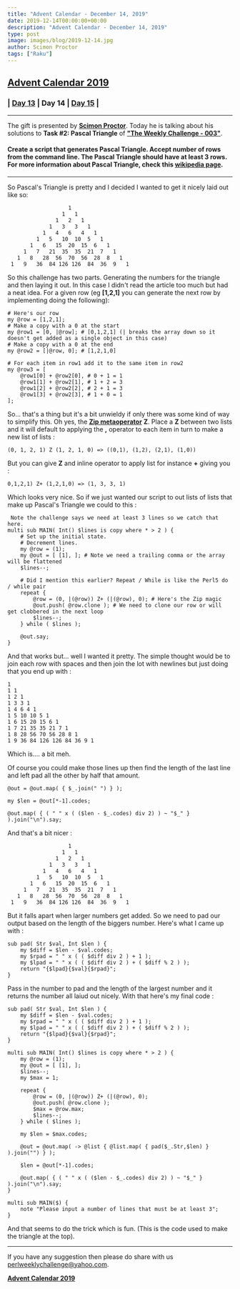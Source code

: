 ```yaml
---
title: "Advent Calendar - December 14, 2019"
date: 2019-12-14T00:00:00+00:00
description: "Advent Calendar - December 14, 2019"
type: post
image: images/blog/2019-12-14.jpg
author: Scimon Proctor
tags: ["Raku"]
---
```


## [**Advent Calendar 2019**](/blog/advent-calendar-2019)
### | [**Day 13**](/blog/advent-calendar-2019-12-13) | **Day 14** | [**Day 15**](/blog/advent-calendar-2019-12-15) |
***

The gift is presented by [**Scimon Proctor**](/blog/meet-the-champion-027). Today he is talking about his solutions to **Task #2: Pascal Triangle** of **["The Weekly Challenge - 003"](/blog/perl-weekly-challenge-003)**.

#### Create a script that generates Pascal Triangle. Accept number of rows from the command line. The Pascal Triangle should have at least 3 rows. For more information about Pascal Triangle, check this [**wikipedia page**](https://en.wikipedia.org/wiki/Pascal%27s_triangle).

***

So Pascal's Triangle is pretty and I decided I wanted to get it nicely laid out like so:

                       1
                     1   1
                   1   2   1
                 1   3   3   1
               1   4   6   4   1
             1   5   10  10  5   1
           1   6   15  20  15  6   1
         1   7   21  35  35  21  7   1
       1   8   28  56  70  56  28  8   1
     1   9   36  84 126 126  84  36  9   1

So this challenge has two parts. Generating the numbers for the triangle and then laying it out. In this case I didn't read the article too much but had a neat idea. For a given row (eg **[1,2,1]** you can generate the next row by implementing doing the following):

```perl6
# Here's our row
my @row = [1,2,1];
# Make a copy with a 0 at the start
my @row1 = [0, |@row]; # [0,1,2,1] (| breaks the array down so it doesn't get added as a single object in this case)
# Make a copy with a 0 at the end
my @row2 = [|@row, 0]; # [1,2,1,0]

# For each item in row1 add it to the same item in row2
my @row3 = [
    @row1[0] + @row2[0], # 0 + 1 = 1
    @row1[1] + @row2[1], # 1 + 2 = 3
    @row1[2] + @row2[2], # 2 + 1 = 3
    @row1[3] + @row2[3], # 1 + 0 = 1
];
```

So... that's a thing but it's a bit unwieldy if only there was some kind of way to simplify this. Oh yes, the [**Zip metaoperator**](https://docs.perl6.org/language/operators#index-entry-Z_%28zip_metaoperator%29) **Z**. Place a **Z** between two lists and it will default to applying the **,** operator to each item in turn to make a new list of lists :

    (0, 1, 2, 1) Z (1, 2, 1, 0) => ((0,1), (1,2), (2,1), (1,0))

But you can give **Z** and inline operator to apply list for instance **+** giving you :

    0,1,2,1) Z+ (1,2,1,0) => (1, 3, 3, 1)

Which looks very nice. So if we just wanted our script to out lists of lists that make up Pascal's Triangle we could to this :

```perl6
 Note the challenge says we need at least 3 lines so we catch that here.
multi sub MAIN( Int() $lines is copy where * > 2 ) {
    # Set up the initial state.
    # Decrement lines.
    my @row = (1);
    my @out = [ [1], ]; # Note we need a trailing comma or the array will be flattened
    $lines--;

    # Did I mention this earlier? Repeat / While is like the Perl5 do / while pair
    repeat {
        @row = (0, |(@row)) Z+ (|(@row), 0); # Here's the Zip magic
        @out.push( @row.clone ); # We need to clone our row or will get clobbered in the next loop
        $lines--;
    } while ( $lines );

    @out.say;
}
```

And that works but... well I wanted it pretty. The simple thought would be to join each row with spaces and then join the lot with newlines but just doing that you end up with :

    1
    1 1
    1 2 1
    1 3 3 1
    1 4 6 4 1
    1 5 10 10 5 1
    1 6 15 20 15 6 1
    1 7 21 35 35 21 7 1
    1 8 28 56 70 56 28 8 1
    1 9 36 84 126 126 84 36 9 1


Which is.... a bit meh.

Of course you could make those lines up then find the length of the last line and left pad all the other by half that amount.

```perl6
@out = @out.map( { $_.join(" ") } );

my $len = @out[*-1].codes;

@out.map( { ( " " x ( ($len - $_.codes) div 2) ) ~ "$_" } ).join("\n").say;
```

And that's a bit nicer :

                       1
                     1   1
                   1   2   1
                 1   3   3   1
               1   4   6   4   1
             1   5   10  10  5   1
           1   6   15  20  15  6   1
         1   7   21  35  35  21  7   1
       1   8   28  56  70  56  28  8   1
     1   9   36  84 126 126  84  36  9   1


But it falls apart when larger numbers get added. So we need to pad our output based on the length of the biggers number. Here's what I came up with :

```perl6
sub pad( Str $val, Int $len ) {
    my $diff = $len - $val.codes;
    my $rpad = " " x ( ( $diff div 2 ) + 1 );
    my $lpad = " " x ( ( $diff div 2 ) + ( $diff % 2 ) );
    return "{$lpad}{$val}{$rpad}";
}
```

Pass in the number to pad and the length of the largest number and it returns the number all laiud out nicely. With that here's my final code :

```perl6
sub pad( Str $val, Int $len ) {
    my $diff = $len - $val.codes;
    my $rpad = " " x ( ( $diff div 2 ) + 1 );
    my $lpad = " " x ( ( $diff div 2 ) + ( $diff % 2 ) );
    return "{$lpad}{$val}{$rpad}";
}

multi sub MAIN( Int() $lines is copy where * > 2 ) {
    my @row = (1);
    my @out = [ [1], ];
    $lines--;
    my $max = 1;

    repeat {
        @row = (0, |(@row)) Z+ (|(@row), 0);
        @out.push( @row.clone );
        $max = @row.max;
        $lines--;
    } while ( $lines );

    my $len = $max.codes;

    @out = @out.map( -> @list { @list.map( { pad($_.Str,$len) } ).join("") } );

    $len = @out[*-1].codes;

    @out.map( { ( " " x ( ($len - $_.codes) div 2) ) ~ "$_" } ).join("\n").say;
}

multi sub MAIN($) {
    note "Please input a number of lines that must be at least 3";
}
```

And that seems to do the trick which is fun. (This is the code used to make the triangle at the top).



***
If you have any suggestion then please do share with us <perlweeklychallenge@yahoo.com>.

[**Advent Calendar 2019**](/blog/advent-calendar-2019)
